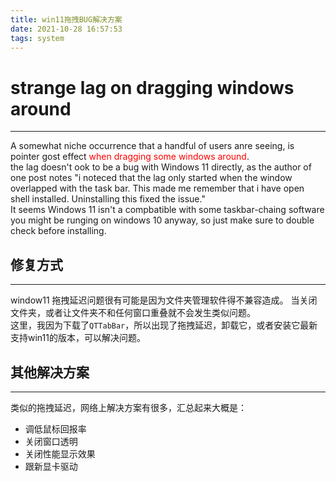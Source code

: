 ```yaml
---
title: win11拖拽BUG解决方案
date: 2021-10-28 16:57:53
tags: system
---
```


# strange lag on dragging windows around
---

A somewhat niche occurrence that a handful of users anre seeing, is pointer gost effect <font color=red>when dragging some windows around</font>. <br>
the lag doesn't ook to be a bug with Windows 11 directly, as the author of one post notes "i noteced that the lag only started when the window overlapped with the task bar. This made me remember that i have open shell installed. Uninstalling this fixed the issue." <br>
It seems Windows 11 isn't a compbatible with some taskbar-chaing software you might be runging on windows 10 anyway, so just make sure to double check before installing.

## 修复方式
---

window11 拖拽延迟问题很有可能是因为文件夹管理软件得不兼容造成。 当关闭文件夹，或者让文件夹不和任何窗口重叠就不会发生类似问题。<br>
这里，我因为下载了`QTTabBar`，所以出现了拖拽延迟，卸载它，或者安装它最新支持win11的版本，可以解决问题。<br>

## 其他解决方案
--- 
类似的拖拽延迟，网络上解决方案有很多，汇总起来大概是：

- 调低鼠标回报率
- 关闭窗口透明
- 关闭性能显示效果
- 跟新显卡驱动
